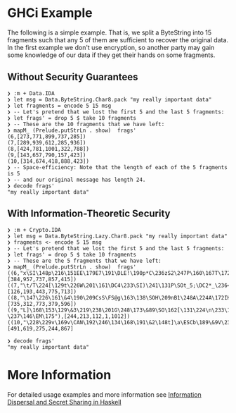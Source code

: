 # GHCi Example

The following is a simple example. That is, we split a ByteString into 15 fragments such that any 5 of them are sufficient to recover the original data. In the first example we don't use encryption, so another party may gain some knowledge of our data if they get their hands on some fragments.

## Without Security Guarantees

~~~ {.haskell}
❯ :m + Data.IDA
❯ let msg = Data.ByteString.Char8.pack "my really important data"
❯ let fragments = encode 5 15 msg
❯ -- Let's pretend that we lost the first 5 and the last 5 fragments:
❯ let frags' = drop 5 $ take 10 fragments
❯ -- These are the 10 fragments that we have left:
❯ mapM_ (Prelude.putStrLn . show)  frags'
(6,[273,771,899,737,285])
(7,[289,939,612,285,936])
(8,[424,781,1001,322,788])
(9,[143,657,790,157,423])
(10,[314,674,418,888,423])
❯ -- Space-efficiency: Note that the length of each of the 5 fragments is 5
❯ -- and our original message has length 24.
❯ decode frags'
"my really important data"
~~~

## With Information-Theoretic Security

~~~ {.haskell}
❯ :m + Crypto.IDA
❯ let msg = Data.ByteString.Lazy.Char8.pack "my really important data"
❯ fragments <- encode 5 15 msg
❯ -- Let's pretend that we lost the first 5 and the last 5 fragments:
❯ let frags' = drop 5 $ take 10 fragments
❯ -- These are the 5 fragments that we have left:
❯ mapM_ (Prelude.putStrLn . show)  frags'
((6,"x\SI\148p\216\151EE\179E7\191\DLE!\190p*C\236zS2\247P\160\167T\172\159\143P\186"),[384,957,737,857,415])
((7,"\t/T\224[\129t\226W\201\161\DC4\233\SI)\241\131P\SOt_5;\DC2*_\236<\210\187\152\221"),[126,193,443,775,713])
((8,"\147\226\161\&4\190\209CsS\FS@g\163\138\SOH\209nB1\248A\224A\172IK\176Y\195]W\175"),[735,312,773,379,596])
((9,"L]\168\153\129\&3\219\238\201G\248\173\&89\SO\162[\131\224\n\233\161I\169{zo-\237\146\EM\175"),[244,213,112,1,1012])
((10,"\228\229v\169v\CAN\192\246\134\168\191\&2\148t]\a\ESCb\189\&9V\230\&9B\192h\247\197\202d\194\244"),[491,619,275,244,867]

❯ decode frags'
"my really important data"
~~~


# More Information

For detailed usage examples and more information see
[Information Dispersal and Secret Sharing in Haskell](https://blog.lowerbound.io/2020-05-10_Data_dispersal_in_Haskell.html)
